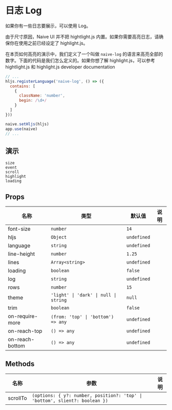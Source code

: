 # 日志 Log
<!--single-column-->
如果你有一些日志要展示，可以使用 Log。

<n-alert title="注意" type="warning" style="margin-bottom: 16px;">
  由于尺寸原因，Naive UI 并不把 hightlight.js 内置。如果你需要高亮日志，请确保你在使用之前已经设定了 highlight.js。
</n-alert>

在本页如何高亮的演示中，我们定义了一个叫做 `naive-log` 的语言来高亮全部的数字。下面的代码是我们怎么定义的。如果你想了解 highlight.js，可以参考 <n-a href="https://highlightjs.org/">hightlight.js</n-a> 和 <n-a href="https://highlightjs.readthedocs.io/en/latest/index.html">highlight.js developer documentation</n-a>
```js
// ...
hljs.registerLanguage('naive-log', () => ({
  contains: [
    {
      className: 'number',
      begin: /\d+/
    }
  ]
}))

naive.setHljs(hljs)
app.use(naive)
// ...
```


## 演示
```demo
size
event
scroll
highlight
loading
```

## Props
|名称|类型|默认值|说明|
|-|-|-|-|
|font-size|`number`|`14`||
|hljs|`Object`|`undefined`||
|language|`string`|`undefined`||
|line-height|`number`|`1.25`||
|lines|`Array<string>`|`undefined`||
|loading|`boolean`|`false`||
|log|`string`|`undefined`||
|rows|`number`|`15`||
|theme|`'light' \| 'dark' \| null \| string`|`null`||
|trim|`boolean`|`false`||
|on-require-more|`(from: 'top' \| 'bottom') => any`|`undefined`||
|on-reach-top|`() => any`|`undefined`||
|on-reach-bottom|`() => any`|`undefined`||

## Methods
|名称|参数|说明|
|-|-|-|
|scrollTo|`(options: { y?: number, position?: 'top' \| 'bottom', slient?: boolean })`||

